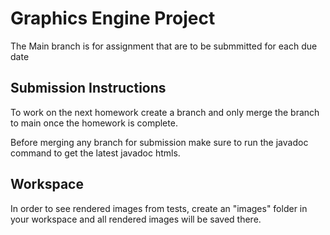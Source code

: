 # Graphics Engine Project

The Main branch is for assignment that are to be submmitted for each due date 

## Submission Instructions

To work on the next homework create a branch and only merge the branch to main once the homework is complete.

Before merging any branch for submission make sure to run the javadoc command to get the latest javadoc htmls.

## Workspace

In order to see rendered images from tests, create an "images" folder in your workspace and all rendered images will be saved there.
